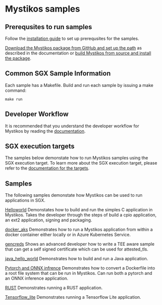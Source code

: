 # Mystikos samples

## Prerequsites to run samples

Follow the [installation guide](../README.md#installation-guide-for-ubuntu-1804) to set up prerequsites for the samples.

[Download the Mystikos package from GitHub and set up the path](../README.md#download-mystikos) as described in the documentation or
[build Mystikos from source and install the package](../README.md#BUILDING.md).

## Common SGX Sample Information

Each sample has a Makefile. Build and run each sample by issuing a make command:

` make run `

## Developer Workflow

It is recommended that you understand the developer workflow for Mystikos by reading the [documentation](../doc/user-getting-started.md#app-development-workflow).

## SGX execution targets

The samples below demonstate how to run Mystikos samples using the SGX execution target. To learn more about the SGX execution target, please refer to 
the [documentation for the targets](./doc/user-getting-started.md#understand-mystikos-execution-targets).

## Samples

The following samples demonstate how Mystikos can be used to run applications in SGX.

[Helloworld](./helloworld)
Demonstates how to build and run the simples C application in Mystikos.
Takes the developer through the steps of build a cpio application, an ext2 application, signing and packaging.

[docker_aks](./docker_aks)
Demonstrates how to run a  Mystikos application from within a docker container either locally or in Azure Kubernetes Service.

[gencreds](./gencreds)
Shows an advanced developer how to write a TEE aware sample that can get a self signed certificate which can be used for attested_tls.

[java_hello_world](./java_hello_world)
Demonstrates how to build and run a Java application.

[Pytorch and ONNX infrence](./pytorch_onnx_inference)
Demonstrates how to convert a Dockerfile into a root file system that can be run in Mystikos. Can run both a pytorch and an ONNX inference application.

[RUST](./rust)
Demonstrates running a RUST application.

[Tensorflow_lite](./tensorflow_lite)
Demonstrates running a Tensorflow Lite application.
